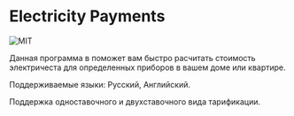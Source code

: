 # Electricity Payments
![MIT](https://img.shields.io/badge/License-MIT-green.svg)

Данная программа в  поможет вам быстро расчитать стоимость электричеста для определенных приборов в вашем доме или квартире.

Поддерживаемые языки: Русский, Английский.

Поддержка одноставочного и двухставочного вида тарификации.
